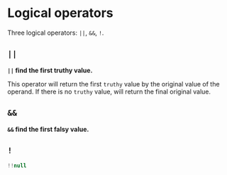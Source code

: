 # Logical operators

Three logical operators: `||`, `&&`, `!`.

## `||`

__`||` find the first truthy value.__

This operator will return the first `truthy` value by the original value of the operand. If there is no `truthy` value, will return the final original value.


## `&&`

__`&&` find the first falsy value.__


## `!`

```js
!!null
```